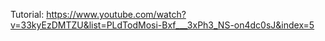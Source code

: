 Tutorial:
https://www.youtube.com/watch?v=33kyEzDMTZU&list=PLdTodMosi-Bxf___3xPh3_NS-on4dc0sJ&index=5